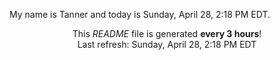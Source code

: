 My name is Tanner and today is Sunday, April 28, 2:18 PM EDT.

<p align="center">This <i>README</i> file is generated <b>every 3 hours</b>!</br>Last refresh: Sunday, April 28, 2:18 PM EDT<br /></p>
